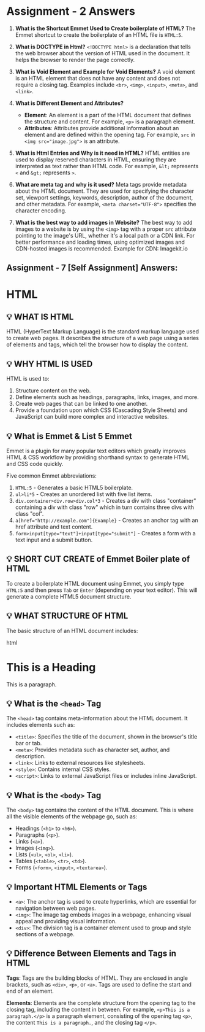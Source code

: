 # Assignment - 2 Answers

1. **What is the Shortcut Emmet Used to Create boilerplate of HTML?**
   The Emmet shortcut to create the boilerplate of an HTML file is `HTML:5`.

2. **What is DOCTYPE in Html?**
   `<!DOCTYPE html>` is a declaration that tells the web browser about the version of HTML used in the document. It helps the browser to render the page correctly.

3. **What is Void Element and Example for Void Elements?**
   A void element is an HTML element that does not have any content and does not require a closing tag. Examples include `<br>`, `<img>`, `<input>`, `<meta>`, and `<link>`.

4. **What is Different Element and Attributes?**
   - **Element**: An element is a part of the HTML document that defines the structure and content. For example, `<p>` is a paragraph element.
   - **Attributes**: Attributes provide additional information about an element and are defined within the opening tag. For example, `src` in `<img src="image.jpg">` is an attribute.

5. **What is Html Entries and Why is it need in HTML?**
   HTML entities are used to display reserved characters in HTML, ensuring they are interpreted as text rather than HTML code. For example, `&lt;` represents `<` and `&gt;` represents `>`.

6. **What are meta tag and why is it used?**
   Meta tags provide metadata about the HTML document. They are used for specifying the character set, viewport settings, keywords, description, author of the document, and other metadata. For example, `<meta charset="UTF-8">` specifies the character encoding.

7. **What is the best way to add images in Website?**
   The best way to add images to a website is by using the `<img>` tag with a proper `src` attribute pointing to the image's URL, whether it's a local path or a CDN link.
    For better performance and loading times, using optimized images and CDN-hosted images is recommended.
    Example for CDN: Imagekit.io



## Assignment - 7 [Self Assignment] Answers:

# HTML

## 💡 WHAT IS HTML

HTML (HyperText Markup Language) is the standard markup language used to create web pages. It describes the structure of a web page using a series of elements and tags, which tell the browser how to display the content.

## 💡 WHY HTML IS USED

HTML is used to:

1. Structure content on the web.
2. Define elements such as headings, paragraphs, links, images, and more.
3. Create web pages that can be linked to one another.
4. Provide a foundation upon which CSS (Cascading Style Sheets) and JavaScript can build more complex and interactive websites.

## 💡 What is Emmet & List 5 Emmet

Emmet is a plugin for many popular text editors which greatly improves HTML & CSS workflow by providing shorthand syntax to generate HTML and CSS code quickly.

Five common Emmet abbreviations:
1. `HTML:5` - Generates a basic HTML5 boilerplate.
2. `ul>li*5` - Creates an unordered list with five list items.
3. `div.container>div.row>div.col*3` - Creates a div with class "container" containing a div with class "row" which in turn contains three divs with class "col".
4. `a[href="http://example.com"]{Example}` - Creates an anchor tag with an href attribute and text content.
5. `form>input[type="text"]+input[type="submit"]` - Creates a form with a text input and a submit button.

## 💡 SHORT CUT CREATE of Emmet Boiler plate of HTML

To create a boilerplate HTML document using Emmet, you simply type `HTML:5` and then press `Tab` or `Enter` (depending on your text editor). This will generate a complete HTML5 document structure.

## 💡 WHAT STRUCTURE OF HTML

The basic structure of an HTML document includes:

html
<!DOCTYPE html>
<html>
  <head>
    <title>Page Title</title>
  </head>
  <body>
    <h1>This is a Heading</h1>
    <p>This is a paragraph.</p>
  </body>
</html>

## 💡 What is the `<head>` Tag
The `<head>` tag contains meta-information about the HTML document. It includes elements such as:

- `<title>`: Specifies the title of the document, shown in the browser's title bar or tab.
- `<meta>`: Provides metadata such as character set, author, and description.
- `<link>`: Links to external resources like stylesheets.
- `<style>`: Contains internal CSS styles.
- `<script>`: Links to external JavaScript files or includes inline JavaScript.

## 💡 What is the `<body>` Tag
The `<body>` tag contains the content of the HTML document. This is where all the visible elements of the webpage go, such as:

- Headings (`<h1>` to `<h6>`).
- Paragraphs (`<p>`).
- Links (`<a>`).
- Images (`<img>`).
- Lists (`<ul>`, `<ol>`, `<li>`).
- Tables (`<table>`, `<tr>`, `<td>`).
- Forms (`<form>`, `<input>`, `<textarea>`).

## 💡 Important HTML Elements or Tags
- `<a>`: The anchor tag is used to create hyperlinks, which are essential for navigation between web pages.
- `<img>`: The image tag embeds images in a webpage, enhancing visual appeal and providing visual information.
- `<div>`: The division tag is a container element used to group and style sections of a webpage.

## 💡 Difference Between Elements and Tags in HTML
**Tags**: Tags are the building blocks of HTML. They are enclosed in angle brackets, such as `<div>`, `<p>`, or `<a>`. Tags are used to define the start and end of an element.

**Elements**: Elements are the complete structure from the opening tag to the closing tag, including the content in between. For example, `<p>This is a paragraph.</p>` is a paragraph element, consisting of the opening tag `<p>`, the content `This is a paragraph.`, and the closing tag `</p>`.
